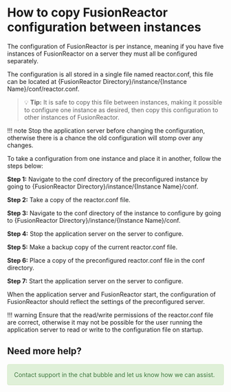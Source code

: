# How to copy FusionReactor configuration between instances

The configuration of FusionReactor is per instance, meaning if you have five instances of FusionReactor on a server they must all be configured separately.

 The configuration is all stored in a single file named reactor.conf, this file can be located at {FusionReactor Directory}/instance/{Instance Name}/conf/reactor.conf.

> 💡 **Tip:**
> It is safe to copy this file between instances, making it possible to configure one instance as desired, then copy this configuration to other instances of FusionReactor.

!!! note
    Stop the application server before changing the configuration, otherwise there is a chance the old
    configuration will stomp over any changes.

 To take a configuration from one instance and place it in another, follow the steps below:

 **Step 1:** Navigate to the conf directory of the preconfigured instance by going to {FusionReactor Directory}/instance/{Instance Name}/conf.

**Step 2:** Take a copy of the reactor.conf file.

**Step 3:** Navigate to the conf directory of the instance to configure by going to {FusionReactor Directory}/instance/{Instance Name}/conf.

 **Step 4:** Stop the application server on the server to configure.

**Step 5:** Make a backup copy of the current reactor.conf file.

**Step 6:** Place a copy of the preconfigured reactor.conf file in the conf directory.

**Step 7:** Start the application server on the server to configure.

 When the application server and FusionReactor start, the configuration of FusionReactor should reflect the settings of the preconfigured server.

!!! warning
    Ensure that the read/write permissions of the reactor.conf file are correct, otherwise it may not be possible for the user running the application server to read or write to the configuration file on startup.


## Need more help?

<div style="padding: 15px; border: 1px solid transparent; border-color: transparent; margin-bottom: 20px; border-radius: 4px; color: #3c763d; background-color: #dff0d8; border-color: #d6e9c6;"> Contact support in the chat bubble and let us know how we can assist. </div> 
